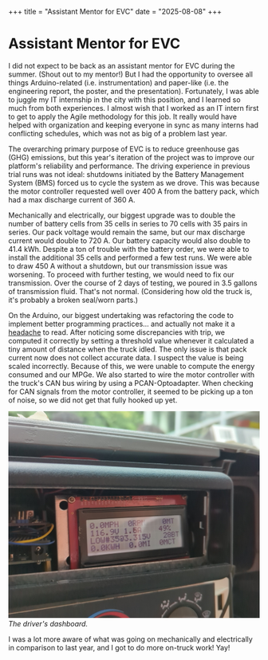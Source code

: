 +++
title = "Assistant Mentor for EVC"
date = "2025-08-08"
+++

# Assistant Mentor for EVC

I did not expect to be back as an assistant mentor for EVC during the summer. (Shout out to my mentor!) But I had the opportunity to oversee all things Arduino-related (i.e. instrumentation) and paper-like (i.e. the engineering report, the poster, and the presentation). Fortunately, I was able to juggle my IT internship in the city with this position, and I learned so much from both experiences. I almost wish that I worked as an IT intern first to get to apply the Agile methodology for this job. It really would have helped with organization and keeping everyone in sync as many interns had conflicting schedules, which was not as big of a problem last year.

The overarching primary purpose of EVC is to reduce greenhouse gas (GHG) emissions, but this year's iteration of the project was to improve our platform's reliability and performance. The driving experience in previous trial runs was not ideal: shutdowns initiated by the Battery Management System (BMS) forced us to cycle the system as we drove. This was because the motor controller requested well over 400 A from the battery pack, which had a max discharge current of 360 A.

Mechanically and electrically, our biggest upgrade was to double the number of battery cells from 35 cells in series to 70 cells with 35 pairs in series. Our pack voltage would remain the same, but our max discharge current would double to 720 A. Our battery capacity would also double to 41.4 kWh. Despite a ton of trouble with the battery order, we were able to install the additional 35 cells and performed a few test runs. We were able to draw 450 A without a shutdown, but our transmission issue was worsening. To proceed with further testing, we would need to fix our transmission. Over the course of 2 days of testing, we poured in 3.5 gallons of transmission fluid. That's not normal. (Considering how old the truck is, it's probably a broken seal/worn parts.)

On the Arduino, our biggest undertaking was refactoring the code to implement better programming practices... and actually not make it a [headache](https://github.com/bccevc/evc-programs/blob/main/sketches/canbus123-fixed-sd/canbus123-fixed-sd.ino) to read. After noticing some discrepancies with trip, we computed it correctly by setting a threshold value whenever it calculated a tiny amount of distance when the truck idled. The only issue is that pack current now does not collect accurate data. I suspect the value is being scaled incorrectly. Because of this, we were unable to compute the energy consumed and our MPGe. We also started to wire the motor controller with the truck's CAN bus wiring by using a PCAN-Optoadapter. When checking for CAN signals from the motor controller, it seemed to be picking up a ton of noise, so we did not get that fully hooked up yet.

![Instrumentation LCD](./images/arduino-lcd.jpg)
*The driver's dashboard.*

I was a lot more aware of what was going on mechanically and electrically in comparison to last year, and I got to do more on-truck work! Yay!
